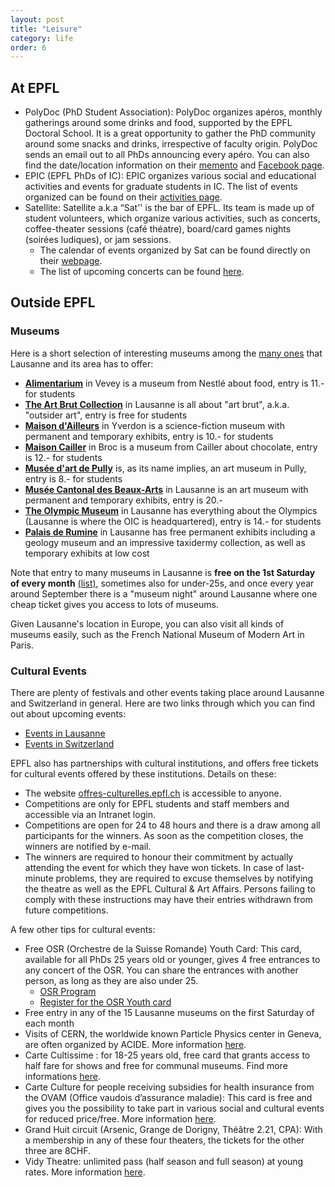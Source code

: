 ```yaml
---
layout: post
title: "Leisure"
category: life
order: 6
---
```


## At EPFL

* PolyDoc (PhD Student Association): PolyDoc organizes apéros, monthly gatherings around some drinks and food, supported by the EPFL Doctoral School. It is a great opportunity to gather the PhD community around some snacks and drinks, irrespective of faculty origin. PolyDoc sends an email out to all PhDs announcing every apéro. You can also find the date/location information on their [memento](https://memento.epfl.ch/polydoc/) and [Facebook page](https://www.facebook.com/polydocEPFL/). 
* EPIC (EPFL PhDs of IC): EPIC organizes various social and educational activities and events for graduate students in IC. The list of events organized can be found on their [activities page](https://www.epfl.ch/campus/associations/list/epic/page-106921-en-html/). 
* Satellite: Satellite a.k.a “Sat'' is the bar of EPFL. Its team is made up of student volunteers, which organize various activities, such as concerts, coffee-theater sessions (café théatre), board/card games nights (soirées ludiques), or jam sessions.
  - The calendar of events organized by Sat can be found directly on their [webpage](https://satellite.bar/).
  - The list of upcoming concerts can be found [here](https://satellite.bar/concerts/).

## Outside EPFL

### Museums

Here is a short selection of interesting museums among the [many ones](https://www.lausanne-tourisme.ch/en/guide/museums/) that Lausanne and its area has to offer:

- **[Alimentarium](https://alimentarium.org/)** in Vevey is a museum from Nestlé about food, entry is 11.- for students
- **[The Art Brut Collection](https://artbrut.ch/)** in Lausanne is all about "art brut", a.k.a. "outsider art", entry is free for students
- **[Maison d'Ailleurs](http://www.ailleurs.ch/)** in Yverdon is a science-fiction museum with permanent and temporary exhibits, entry is 10.- for students
- **[Maison Cailler](https://cailler.ch/en/maison-cailler)** in Broc is a museum from Cailler about chocolate, entry is 12.- for students
- **[Musée d'art de Pully](https://museedartdepully.ch/)** is, as its name implies, an art museum in Pully, entry is 8.- for students
- **[Musée Cantonal des Beaux-Arts](https://mcba.ch/)** in Lausanne is an art museum with permanent and temporary exhibits, entry is 20.-
- **[The Olympic Museum](https://olympics.com/museum)** in Lausanne has everything about the Olympics (Lausanne is where the OIC is headquartered), entry is 14.- for students
- **[Palais de Rumine](http://palaisderumine.ch/)** in Lausanne has free permanent exhibits including a geology museum and an impressive taxidermy collection, as well as temporary exhibits at low cost

Note that entry to many museums in Lausanne is **free on the 1st Saturday of every month** [(list)](https://lausanne-musees.ch/en_GB/focus/1er-samedis-du-mois-gratuits), sometimes also for under-25s, and once every year around September there is a "museum night" around Lausanne where one cheap ticket gives you access to lots of museums.

Given Lausanne's location in Europe, you can also visit all kinds of museums easily, such as the French National Museum of Modern Art in Paris.


### Cultural Events
There are plenty of festivals and other events taking place around Lausanne and Switzerland in general. Here are two links through which you can find out about upcoming events:

* [Events in Lausanne](https://www.myswitzerland.com/en-ch/events.html?rkey=822)
* [Events in Switzerland](https://www.myswitzerland.com/fr-ch/manifestations.html)

EPFL also has partnerships with cultural institutions, and offers free tickets for cultural events offered by these institutions. Details on these:

* The website [offres-culturelles.epfl.ch](http://offres-culturelles.epfl.ch/) is accessible to anyone.
* Competitions are only for EPFL students and staff members and accessible via an Intranet login.
* Competitions are open for 24 to 48 hours and there is a draw among all participants for the winners. As soon as the competition closes, the winners are notified by e-mail.
* The winners are required to honour their commitment by actually attending the event for which they have won tickets. In case of last-minute problems, they are required to excuse themselves by notifying the theatre as well as the EPFL Cultural & Art Affairs. Persons failing to comply with these instructions may have their entries withdrawn from future competitions.

A few other tips for cultural events:
* Free OSR (Orchestre de la Suisse Romande) Youth Card: This card, available for all PhDs 25 years old or younger, gives 4 free entrances to any concert of the OSR. You can share the entrances with another person, as long as they are also under 25.
  - [OSR Program](https://www.osr.ch/fr/programme-et-billets/saison/2018-2019/serie/grazioso)
  - [Register for the OSR Youth card](https://memento.epfl.ch/event/concerts-de-l-osr-a-beaulieu-billets-gratuits-rese/)
* Free entry in any of the 15 Lausanne museums on the first Saturday of each month
* Visits of CERN, the worldwide known Particle Physics center in Geneva, are often organized by ACIDE. More information [here](http://acide.epfl.ch/fr/events/).
* Carte Cultissime : for 18-25 years old, free card that grants access to half fare for shows and free for communal museums. Find more informations [here](http://www.carte-cultissime.ch/).
* Carte Culture for people receiving subsidies for health insurance from the OVAM (Office vaudois d’assurance maladie): This card is free and gives you the possibility to take part in various social and cultural events for reduced price/free. More information [here](https://www.carteculture.ch/vaud/demander-une-carteculture/demander-une-carteculture/).
* Grand Huit circuit (Arsenic, Grange de Dorigny, Théâtre 2.21, CPA): With a membership in any of these four theaters, the tickets for the other three are 8CHF.
* Vidy Theatre: unlimited pass (half season and full season) at young rates. More information [here](https://vidy.ch/en/practical-information/vidy-unlimited-pass).

